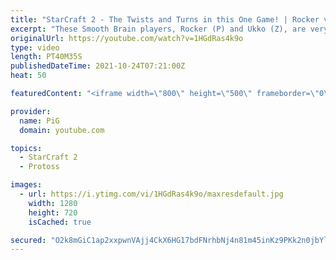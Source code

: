```yaml
---
title: "StarCraft 2 - The Twists and Turns in this One Game! | Rocker vs Ukko (PvZ)"
excerpt: "These Smooth Brain players, Rocker (P) and Ukko (Z), are very high level GM players. Please enjoy this 40 minute basetrade extravaganza, like a game of musical chairs but for bases 🐷 https://www.patreon.com/PiGSC2  🐖 Watch PiGFest live on https://www.twitch.tv/x5_pig where these players plus 6 more"
originalUrl: https://youtube.com/watch?v=1HGdRas4k9o
type: video
length: PT40M35S
publishedDateTime: 2021-10-24T07:21:00Z
heat: 50

featuredContent: "<iframe width=\"800\" height=\"500\" frameborder=\"0\" src=\"https://www.youtube.com/embed/1HGdRas4k9o\" allow=\"accelerometer; autoplay; encrypted-media; gyroscope; picture-in-picture\" allowfullscreen></iframe>"

provider:
  name: PiG
  domain: youtube.com

topics:
  - StarCraft 2
  - Protoss

images:
  - url: https://i.ytimg.com/vi/1HGdRas4k9o/maxresdefault.jpg
    width: 1280
    height: 720
    isCached: true

secured: "O2k8mGiC1ap2xxpwnVAjj4CkX6HG17bdFNrhbNj4n81m45inKz9PKk2n0jbYldtJfOydGNTCdbpLfnNy6tmHCv0JwFGoa2wH55rN/zDa3virnFfGkJmMiFXiKimi+V3EcXnA7EyR0e8DU/BWZXRwnOI5taytDkdR9k8jD5Qlnc+J5bV7pfr71odFH1Kszn+DZelhCya45r99fjRXiF8DjRYJuNvJfbEeuP6wcRKUxXYkQgYUrgtfq0Ej9l3Vree7qcMWkpwTZUhKpfKxSRrgRcCwxY2tACV1D1NmU9285g4BfivY3rubFthh+hhLeadiJ+Rxc5sj7q4RHH+DvwT70k/x2NH6rZKbCbzdxPwLJQybLl9iAgH1GPJmD6YuT+NIOFQFf7NEJkxrzerry5G64kcFYfi3xHtmXbVKnCardZE=;TTqXWy+IgmLJmbMrpkmKuw=="
---
```


